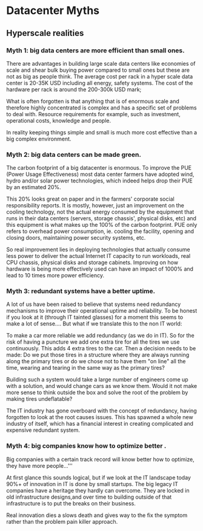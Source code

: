 # Datacenter Myths


## Hyperscale realities

### Myth 1: big data centers are more efficient than small ones.

There are advantages in building large scale data centers like economies of scale and shear bulk buying power compared to small ones but these are not as big as people think. The average cost per rack in a hyper scale data center is 20-35K USD including all energy, safety systems. The cost of the hardware per rack is around the 200-300k USD mark;

What is often forgotten is that anything that is of enormous scale and therefore highly concentrated is complex and has a specific set of problems to deal with. Resource requirements for example, such as investment, operational costs, knowledge and people.

In reality keeping things simple and small is much more cost effective than a big complex environment.

### Myth 2: big data centers can be made green.

The carbon footprint of a big datacenter is enormous. To improve the PUE (Power Usage Effectiveness) most data center farmers have adopted wind, hydro and/or solar power technologies, which indeed helps drop their PUE by an estimated 20%.

This 20% looks great on paper and in the farmers' corporate social responsibility reports. It is mostly, however, just an improvement on the cooling technology, not the actual energy consumed by the equipment that runs in their data centers (servers, storage chassis', physical disks, etc) and this equipment is what makes up the 100% of the carbon footprint. PUE only refers to overhead power consumption, ie. cooling  the facility, opening and closing doors, maintaining power security systems, etc.

So real improvement lies in deploying technologies that actually consume less power to deliver the actual Internet IT capacity to run workloads, real CPU chassis, physical disks and storage cabinets. Improving on how hardware is being more effectively used can have an impact of 1000% and lead to 10 times more power efficiency.

### Myth 3: redundant systems have a better uptime.

A lot of us have been raised to believe that systems need redundancy mechanisms to improve their operational uptime and reliability. To be honest if you look at it (through IT tainted glasses) for a moment this seems to make a lot of sense…. But what if we translate this to the non IT world:

To make a car more reliable we add redundancy (as we do in IT). So for the risk of having a puncture we add one extra tire for all the tires we use continuously. This adds 4 extra tires to the car. Then a decision needs to be made: Do we put those tires in a structure where they are always running along the primary tires or do we chose not to have them "on line" all the time, wearing and tearing in the same way as the primary tires?

Building such a system would take a large number of engineers come up with a solution, and would change cars as we know them. Would it not make more sense to think outside the box and solve the root of the problem by making tires undeflatable?

The IT industry has gone overboard  with the concept of redundancy, having forgotten to look  at the root causes issues. This has spawned a whole new industry of itself, which has a financial interest in creating complicated and expensive redundant system.

### Myth 4: big companies know how to optimize better .

Big companies with a certain track record will know better how to optimize, they have more people…'''

At first glance this sounds logical, but if we look at the IT landscape today 90%+ of innovation in IT is done by small startups. The big legacy IT companies have a  heritage they hardly can overcome. They are locked in old infrastructure designs,and over time to building outside of that infrastructure is to put the breaks on their business.

Real innovation dies a slows death and gives way to the fix the symptom rather than the problem pain killer approach.
